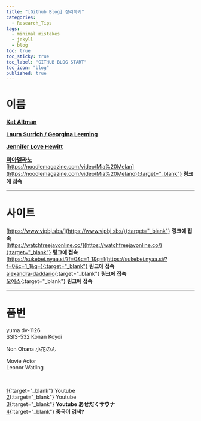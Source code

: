 ```yaml
---
title: "[Github Blog] 정리하기"
categories:
  - Research_Tips
tags:
  - minimal mistakes
  - jekyll
  - blog
toc: true
toc_sticky: true
toc_label: "GITHUB BLOG START"
toc_icon: "blog"
published: true
---
```


# 이름
<b><u><span style="font-size:15px"> Kat Altman </span></u></b><br>

<b><u><span style="font-size:15px"> Laura Surrich / Georgina Leeming </span></u></b><br>

<b><u><span style="font-size:15px"> Jennifer Love Hewitt </span></u></b><br>

<b><u><span style="font-size:15px"> 미아멜라노 </span></u></b><br>
[https://noodlemagazine.com/video/Mia%20Melan](https://noodlemagazine.com/video/Mia%20Melano){:target="_blank"} **링크에 접속** <br>

***
# 사이트
[https://www.vipbj.sbs/](https://www.vipbj.sbs/){:target="_blank"} **링크에 접속** <br>
[https://watchfreejavonline.co/](https://watchfreejavonline.co/){:target="_blank"} **링크에 접속** <br>
[https://sukebei.nyaa.si/?f=0&c=1_1&q=](https://sukebei.nyaa.si/?f=0&c=1_1&q=){:target="_blank"} **링크에 접속** <br>
[alexandra-daddario](https://ko.xhwide5.com/videos/alexandra-daddario-sex-in-true-detective-scandalplanet-com-7819704){:target="_blank"} **링크에 접속** <br>
[오예스](https://tanaka2000.blogspot.com/){:target="_blank"} **링크에 접속** <br>
***
# 품번
yuma dv-1126 <br>
SSIS-532 Konan Koyoi

Non Ohana 小花のん <br>

Movie Actor <br>
Leonor Watling <br>

<br>

[1](https://www.youtube.com/channel/UC1bAyqbwA9sI29N60qNMFOA){:target="_blank"} Youtube<br>
[2](https://youtu.be/7TAMUMfkjOk){:target="_blank"} Youtube <br>
[3](https://www.youtube.com/@drippnsauna){:target="_blank"} **Youtube あせだくサウナ** <br>
[4](https://wanba666.com/){:target="_blank"} **중국어 검색?** <br>

<!--
  📌 **작성자 개발 환경** <br>
**OS** : Windows 10<br>
{: .notice--primary}

  <sup><i>Kat Altman</i></sup><br>
  <sup><i>Jennifer Love Hewitt</i></sup><br>
-->
